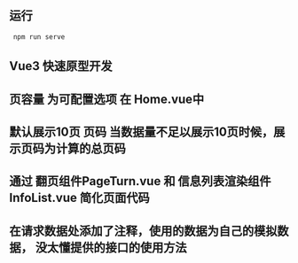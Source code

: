 ## 运行
` npm run serve`

## Vue3 快速原型开发

## 页容量 为可配置选项 在 Home.vue中

## 默认展示10页 页码 当数据量不足以展示10页时候，展示页码为计算的总页码

## 通过 翻页组件PageTurn.vue 和 信息列表渲染组件 InfoList.vue 简化页面代码

## 在请求数据处添加了注释，使用的数据为自己的模拟数据， 没太懂提供的接口的使用方法 
